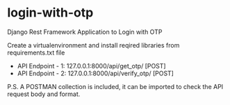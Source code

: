 # login-with-otp
Django Rest Framework Application to Login with OTP

Create a virtualenvironment and install reqired libraries from requirements.txt file

 - API Endpoint - 1: 127.0.0.1:8000/api/get_otp/ [POST]
 - API Endpoint - 2: 127.0.0.1:8000/api/verify_otp/ [POST]


P.S. A POSTMAN collection is included, it can be imported to check the API request body and format.


